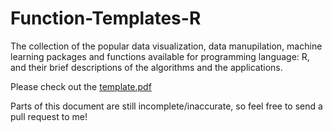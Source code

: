 # Function-Templates-R

The collection of the popular data visualization, data manupilation, machine learning packages and functions available for programming language: R, and their brief descriptions of the algorithms and the applications.

Please check out the [template.pdf](https://github.com/Gostatistics/R-Template/blob/master/template.pdf)

Parts of this document are still incomplete/inaccurate, so feel free to send a pull request to me!
